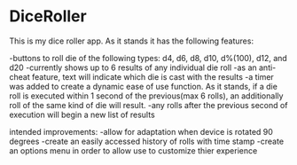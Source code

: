# DiceRoller

This is my dice roller app. As it stands it has the following features:

-buttons to roll die of the following types: d4, d6, d8, d10, d%(100), d12, and d20
-currently shows up to 6 results of any individual die roll
-as an anti-cheat feature, text will indicate which die is cast with the results
-a timer was added to create a dynamic ease of use function. As it stands, if a die roll is executed within 1 second of the previous(max 6 rolls), an additionally roll of the same kind of die will result.
-any rolls after the previous second of execution will begin a new list of results


intended improvements:
-allow for adaptation when device is rotated 90 degrees
-create an easily accessed history of rolls with time stamp
-create an options menu in order to allow use to customize thier experience
